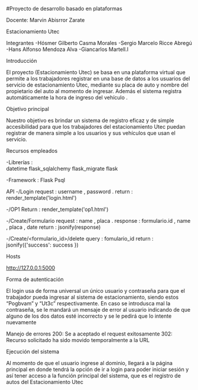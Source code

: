 #Proyecto de desarrollo basado en plataformas  

Docente: Marvin Abisrror Zarate

Estacionamiento Utec

Integrantes
-Hósmer Gilberto Casma Morales
-Sergio Marcelo Ricce Abregú
-Hans Alfonso Mendoza Alva
-Giancarlos Martell.l


Introducción 

El proyecto (Estacionamiento Utec) se basa en una plataforma virtual que permite a los trabajadores registrar en una base de datos a los usuarios del servicio de estacionamiento Utec, mediante su placa de auto y nombre del propietario del auto al momento de ingresar. Además el sistema registra automáticamente la hora de ingreso del vehículo .

Objetivo principal

Nuestro objetivo es brindar un sistema de registro eficaz y de simple accesibilidad para que los trabajadores del estacionamiento Utec puedan registrar de manera simple a los usuarios y sus vehículos que usan el servicio. 



 
Recursos empleados

-Librerías :  
datetime
flask_sqlalchemy
flask_migrate
flask

-Framework :
Flask
Psql


API
-/Login 
request : username , password .
return : render_template('login.html')

-/OP1
Return : render_template('op1.html')


-/Create/Formulario
request : name , placa .
response : formulario.id , name , placa , date 
return : jsonify(response)

-/Create/<formulario_id>/delete
query : fomulario_id
return : jsonify({'success': success })


 Hosts

http://127.0.0.1:5000

Forma de autenticación

El login usa de forma universal un único usuario y contraseña para que el trabajador pueda ingresar al sistema de estacionamiento, siendo estos “Pogbvam” y “Ut3c” respectivamente. En caso se introdusca mal la contraseña, se le mandará un mensaje de error al usuario indicando de que alguno de los dos datos esté incorrecto y se le pedirá que lo intente nuevamente 

Manejo de errores
200: Se a aceptado el request exitosamente
302: Recurso solicitado ha sido movido temporalmente a la URL




Ejecución del sistema 

Al momento de que el usuario ingrese al dominio, llegará a la página principal en donde tendrá la opción de ir a login para poder iniciar sesión y así tener acceso a la función principal del sistema, que es el registro de autos del Estacionamiento Utec 

 
  
